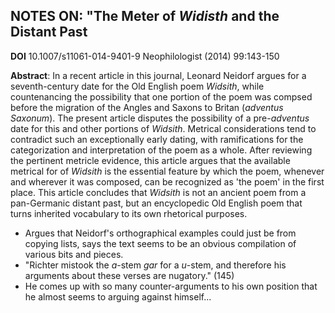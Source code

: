 ## NOTES ON: "The Meter of _Widisth_ and the Distant Past

**DOI** 10.1007/s11061-014-9401-9
Neophilologist (2014) 99:143-150

**Abstract**: In a recent article in this journal, Leonard Neidorf argues for a seventh-century date for the Old English poem _Widsith_, while countenancing the possibility that one portion of the poem was compsed before the migration of the Angles and Saxons to Britan (_adventus Saxonum_). The present article disputes the possibility of a pre-_adventus_ date for this and other portions of _Widsith_. Metrical considerations tend to contradict such an exceptionally early dating, with ramifications for the categorization and interpretation of the poem as a whole. After reviewing the pertinent metricle evidence, this article argues that the available metrical for of _Widsith_ is the essential feature by which the poem, whenever and wherever it was composed, can be recognized as 'the poem' in the first place. This article concludes that _Widsith_ is not an ancient poem from a pan-Germanic distant past, but an encyclopedic Old English poem that turns inherited vocabulary to its own rhetorical purposes.

* Argues that Neidorf's orthographical examples could just be from copying lists, says the text seems to be an obvious compilation of various bits and pieces.
* "Richter mistook the _a_-stem _gar_ for a _u_-stem, and therefore his arguments about these verses are nugatory." (145)
* He comes up with so many counter-arguments to his own position that he almost seems to arguing against himself...